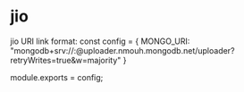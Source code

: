 # jio
jio
URI link format: 
const config = {
    MONGO_URI: "mongodb+srv://<username>:<password>@uploader.nmouh.mongodb.net/uploader?retryWrites=true&w=majority"
}

module.exports = config;
